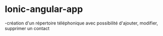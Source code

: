 # Ionic-angular-app
-création d'un répertoire téléphonique avec possibilité d'ajouter, modifier, supprimer un contact
